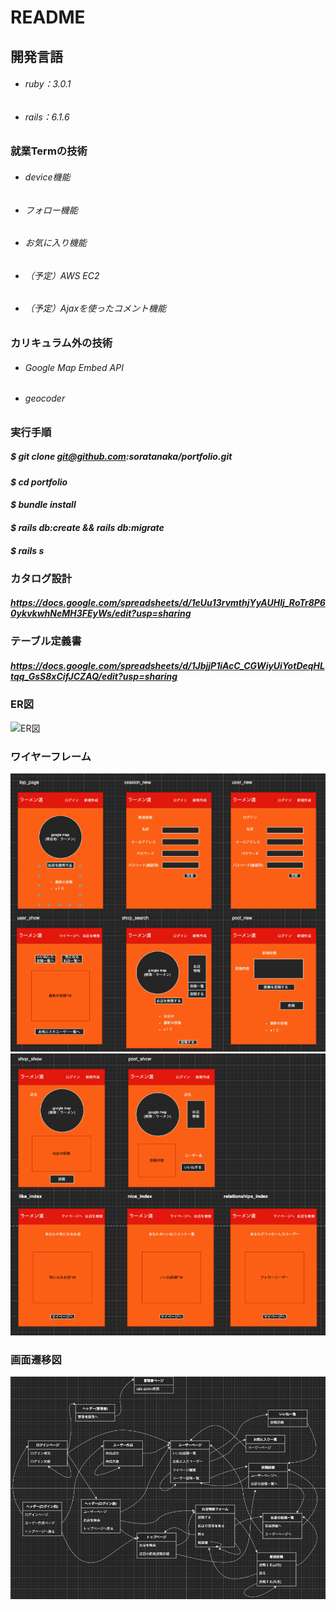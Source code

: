# README

## 開発言語

- ###### ruby：3.0.1 
- ###### rails：6.1.6 

### 就業Termの技術
- ###### device機能
- ###### フォロー機能
- ###### お気に入り機能
- ###### （予定）AWS EC2
- ###### （予定）Ajaxを使ったコメント機能

### カリキュラム外の技術

- ###### Google Map Embed API
- ###### geocoder

### 実行手順

##### _$ git clone git@github.com:soratanaka/portfolio.git_

####  _$ cd portfolio_

#### _$ bundle install_

#### _$ rails db:create && rails db:migrate_  

#### _$ rails s_

### カタログ設計

#####  https://docs.google.com/spreadsheets/d/1eUu13rvmthjYyAUHlj_RoTr8P60ykvkwhNeMH3FEyWs/edit?usp=sharing

### テーブル定義書

##### https://docs.google.com/spreadsheets/d/1JbjjP1iAcC_CGWiyUiYotDeqHLtqq_GsS8xCifJCZAQ/edit?usp=sharing


### ER図

![ER図](img/ER図.png) 


### ワイヤーフレーム

![ラフ画像](img/ラフ図_1.png) 
![ラフ画像](img/ラフ図_2.png) 

### 画面遷移図

![画面遷移](img/画面遷移.png) 
